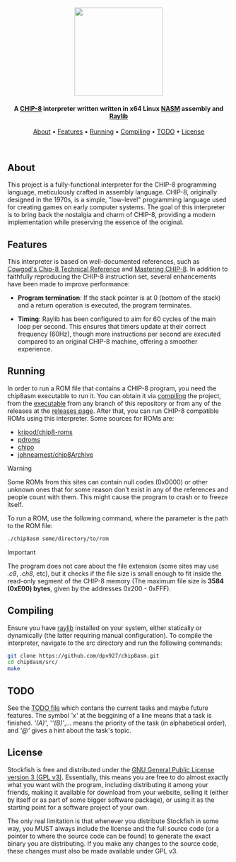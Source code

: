 <h1 align="center">
      <img src="https://github.com/dpv927/chip8asm/assets/113710742/8a5c14ea-02cf-479d-b442-98cfc772d235" height="200">
</h1>

<!-- Project Description -->
<h4 align="center">A <a href="https://en.wikipedia.org/wiki/CHIP-8">CHIP-8</a> interpreter written written in x64 Linux <a href="https://www.nasm.us/">NASM</a> assembly and <a href="https://www.raylib.com/">Raylib</a></h4>

<!-- Quick links -->
<p align="center">
  <a href="#about">About</a> •
  <a href="#features">Features</a> •
  <a href="#running">Running</a> •
  <a href="#compiling">Compiling</a> •
  <a href="#todo">TODO</a> •
  <a href="#license">License</a>
</p><br>

## About

This project is a fully-functional interpreter for the CHIP-8 programming 
language, meticulously crafted in assembly language. CHIP-8, originally 
designed in the 1970s, is a simple, "low-level" programming language used for 
creating games on early computer systems. The goal of this interpreter is to 
bring back the nostalgia and charm of CHIP-8, providing a modern implementation
while preserving the essence of the original.

## Features

This interpreter is based on well-documented references, such as 
[Cowgod's Chip-8 Technical Reference] and [Mastering CHIP-8]. In addition to 
faithfully reproducing the CHIP-8 instruction set, several enhancements have 
been made to improve performance:

- **Program termination**: If the stack pointer is at 0 (bottom of the stack) 
and a return operation is executed, the program terminates.

- **Timing**: Raylib has been configured to aim for 60 cycles of the main loop
per second. This ensures that timers update at their correct frequency (60Hz), 
though more instructions per second are executed compared to an original CHIP-8 
machine, offering a smoother experience.

## Running

In order to run a ROM file that contains a CHIP-8 program, you need the 
chip8asm executable to run it. You can obtain it via [compiling](#compiling) 
the project, from the [executable] from any branch of this repository or from 
any of the releases at the [releases page]. After that, you can run CHIP-8 
compatible ROMs using this interpreter. Some sources for ROMs are:

- [kripod/chip8-roms](https://github.com/kripod/chip8-roms)
- [pdroms](https://www.zophar.net/pdroms/chip8.html)
- [chipo](https://chipo.ber.gp)
- [johnearnest/chip8Archive](https://johnearnest.github.io/chip8Archive)

> [!WARNING]  
> Some ROMs from this sites can contain null codes (0x0000) or other unknown 
> ones that for some reason don't exist in any of the references and people 
> count with them. This might cause the program to crash or to freeze itself.

To run a ROM, use the following command, where the parameter is the path to
the ROM file:

```bash
./chip8asm some/directory/to/rom
```

> [!IMPORTANT]
> The program does not care about the file extension (some sites may use 
> *.c8*, *.ch8*, etc), but it checks if the file size is small enough to fit
> inside the read-only segment of the CHIP-8 memory (The maximum file size is
> **3584 (0xE00) bytes**, given by the addresses 0x200 - 0xFFF).

## Compiling

Ensure you have [raylib] installed on your system, either statically or 
dynamically (the latter requiring manual configuration). To compile the 
interpreter, navigate to the src directory and run the following commands:

```bash
git clone https://github.com/dpv927/chip8asm.git
cd chip8asm/src/
make
```

## TODO

See the [TODO file] which contans the current tasks and maybe future features.
The symbol *'x'* at the beggining of a line means that a task is finished. 
*'(A)'*, '*'(B)'*,... means the priority of the task (in alphabetical order),
and *'@'* gives a hint about the task's topic.

## License

Stockfish is free and distributed under the [GNU General Public License version
3 (GPL v3)]. Essentially, this means you are free to do almost exactly what you
want with the program, including distributing it among your friends, making it
available for download from your website, selling it (either by itself or as
part of some bigger software package), or using it as the starting point for a
software project of your own.

The only real limitation is that whenever you distribute Stockfish in some way,
you MUST always include the license and the full source code (or a pointer to
where the source code can be found) to generate the exact binary you are
distributing. If you make any changes to the source code, these changes must 
also be made available under GPL v3.


[Cowgod's Chip-8 Technical Reference]: http://devernay.free.fr/hacks/chip8/C8TECH10.HTM#0.1
[Mastering CHIP-8]: https://github.com/mattmikolay/chip-8/wiki/Mastering-CHIP%E2%80%908
[compiling]: #compile
[executable]: bin/chip8asm
[releases page]: https://github.com/dpv927/chip8asm/releases
[raylib]: https://github.com/raysan5/raylib/wiki/Working-on-GNU-Linux
[TODO file]: TODO.txt
[GNU General Public License version 3 (GPL v3)]: LICENSE
